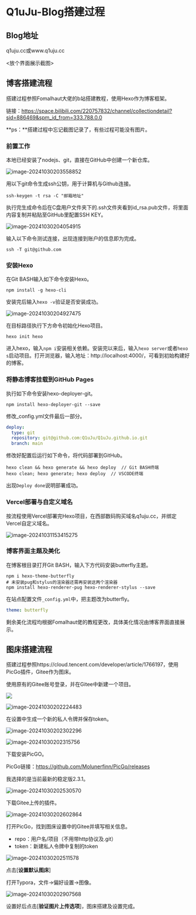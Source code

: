 <meta name="referrer" content="no-referrer" />

# Q1uJu-Blog搭建过程

## Blog地址

q1uju.cc或www.q1uju.cc

<放个界面展示截图>

## 博客搭建流程

搭建过程参照Fomalhaut大佬的b站搭建教程，使用Hexo作为博客框架。

链接：https://space.bilibili.com/220757832/channel/collectiondetail?sid=886469&spm_id_from=333.788.0.0

**ps：**搭建过程中忘记截图记录了，有些过程可能没有图片。

### 前置工作

本地已经安装了nodejs、git，直接在GitHub中创建一个新仓库。

![image-20241030203558852](https://gitee.com/Q1uJu/picture_bed/raw/master/image-20241030203558852.png)

用以下git命令生成ssh公钥，用于计算机与Github连接。

```shell
ssh-keygen -t rsa -C "邮箱地址"
```

执行完生成命令后在C盘用户文件夹下的.ssh文件夹看到id_rsa.pub文件，将里面内容复制并粘贴至GitHub里配置SSH KEY。

![image-20241030204054915](https://gitee.com/Q1uJu/picture_bed/raw/master/image-20241030204054915.png)

输入以下命令测试连接，出现连接到账户的信息即为完成。

```shell
ssh -T git@github.com
```

### 安装Hexo

在Git BASH输入如下命令安装Hexo。

```shell
npm install -g hexo-cli
```

安装完后输入`hexo -v`验证是否安装成功。

![image-20241030204927475](https://gitee.com/Q1uJu/picture_bed/raw/master/image-20241030204927475.png)

在目标路径执行下方命令初始化Hexo项目。

```shell
hexo init hexo
```

进入hexo，输入`npm i`安装相关依赖。安装完以来后，输入`hexo server`或者`hexo s`启动项目。打开浏览器，输入地址：http://localhost:4000/，可看到初始构建好的博客。

### 将静态博客挂载到GitHub Pages

执行如下命令安装hexo-deployer-git。

```shell
npm install hexo-deployer-git --save
```

修改_config.yml文件最后一部分。

```yaml
deploy:
  type: git
  repository: git@github.com:Q1uJu/Q1uJu.github.io.git
  branch: main
```

修改好配置后运行如下命令，将代码部署到GitHub。

```shell
hexo clean && hexo generate && hexo deploy  // Git BASH终端
hexo clean; hexo generate; hexo deploy  // VSCODE终端
```

出现`Deploy done`说明部署成功。

### Vercel部署与自定义域名

按流程使用Vercel部署完Hexo项目，在西部数码购买域名q1uju.cc，并绑定Vercel自定义域名。

![image-20241031153415275](https://gitee.com/Q1uJu/picture_bed/raw/master/image-20241031153415275.png)

### 博客界面主题及美化

在博客根目录打开Git BASH，输入下方代码安装butterfly主题。

```shell
npm i hexo-theme-butterfly
# 未安装pug和stylus的渲染器还需再安装这两个渲染器
npm install hexo-renderer-pug hexo-renderer-stylus --save
```

在站点配置文件`_config.yml`中，把主题改为butterfly。

```yaml
theme: butterfly
```

剩余美化流程均根据Fomalhaut佬的教程更改，具体美化情况由博客界面直接展示。

## 图床搭建流程

搭建过程参照https://cloud.tencent.com/developer/article/1766197，使用PicGo插件，Gitee作为图床。

使用原有的Gitee账号登录，并在Gitee中新建一个项目。

![](https://gitee.com/Q1uJu/picture_bed/raw/master/image-20241030202224483.png)

![image-20241030202224483](https://gitee.com/Q1uJu/picture_bed/raw/master/image-20241030202224483.png)

在设置中生成一个新的私人令牌并保存token。

![image-20241030202302296](https://gitee.com/Q1uJu/picture_bed/raw/master/image-20241030202302296.png)

![image-20241030202315756](https://gitee.com/Q1uJu/picture_bed/raw/master/image-20241030202315756.png)

下载安装PicGO。

PicGo链接：https://github.com/Molunerfinn/PicGo/releases

我选择的是当前最新的稳定版2.3.1。

![image-20241030202530570](https://gitee.com/Q1uJu/picture_bed/raw/master/image-20241030202530570.png)

下载Gitee上传的插件。

![image-20241030202602864](https://gitee.com/Q1uJu/picture_bed/raw/master/image-20241030202602864.png)

打开PicGo，找到图床设置中的Gitee并填写相关信息。

- repo：用户名/项目（不用带http协议及.git）
- token：新建私人令牌中复制的token

![image-20241030202511578](https://gitee.com/Q1uJu/picture_bed/raw/master/image-20241030202511578.png)

点击[**设置默认图床**]

打开Typora，文件->偏好设置->图像。

![image-20241030202907568](https://gitee.com/Q1uJu/picture_bed/raw/master/image-20241030202907568.png)

设置好后点击[**验证图片上传选项**]，图床搭建及设置完成。